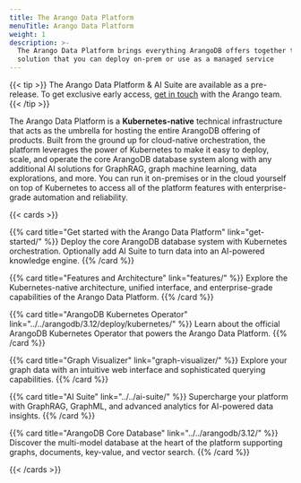 ```yaml
---
title: The Arango Data Platform
menuTitle: Arango Data Platform
weight: 1
description: >-
  The Arango Data Platform brings everything ArangoDB offers together to a single
  solution that you can deploy on-prem or use as a managed service
---
```


{{< tip >}}
The Arango Data Platform & AI Suite are available as a pre-release. To get
exclusive early access, [get in touch](https://arango.ai/contact-us/) with
the Arango team.
{{< /tip >}}

The Arango Data Platform is a **Kubernetes-native** technical infrastructure that acts as the umbrella
for hosting the entire ArangoDB offering of products. Built from the ground up for 
cloud-native orchestration, the platform leverages the power of Kubernetes to make it easy
to deploy, scale, and operate the core ArangoDB database system along with any additional
AI solutions for GraphRAG, graph machine learning, data explorations, and more. You can
run it on-premises or in the cloud yourself on top of Kubernetes to access all
of the platform features with enterprise-grade automation and reliability.

{{< cards >}}

{{% card title="Get started with the Arango Data Platform" link="get-started/" %}}
Deploy the core ArangoDB database system with Kubernetes orchestration.
Optionally add AI Suite to turn data into an AI-powered knowledge engine.
{{% /card %}}

{{% card title="Features and Architecture" link="features/" %}}
Explore the Kubernetes-native architecture, unified interface, and enterprise-grade capabilities of the Arango Data Platform.
{{% /card %}}

{{% card title="ArangoDB Kubernetes Operator" link="../../arangodb/3.12/deploy/kubernetes/" %}}
Learn about the official ArangoDB Kubernetes Operator that powers the Arango Data Platform.
{{% /card %}}

{{% card title="Graph Visualizer" link="graph-visualizer/" %}}
Explore your graph data with an intuitive web interface and sophisticated querying capabilities.
{{% /card %}}

{{% card title="AI Suite" link="../../ai-suite/" %}}
Supercharge your platform with GraphRAG, GraphML, and advanced analytics for AI-powered data insights.
{{% /card %}}

{{% card title="ArangoDB Core Database" link="../../arangodb/3.12/" %}}
Discover the multi-model database at the heart of the platform supporting graphs, documents, key-value, and vector search.
{{% /card %}}

{{< /cards >}}
